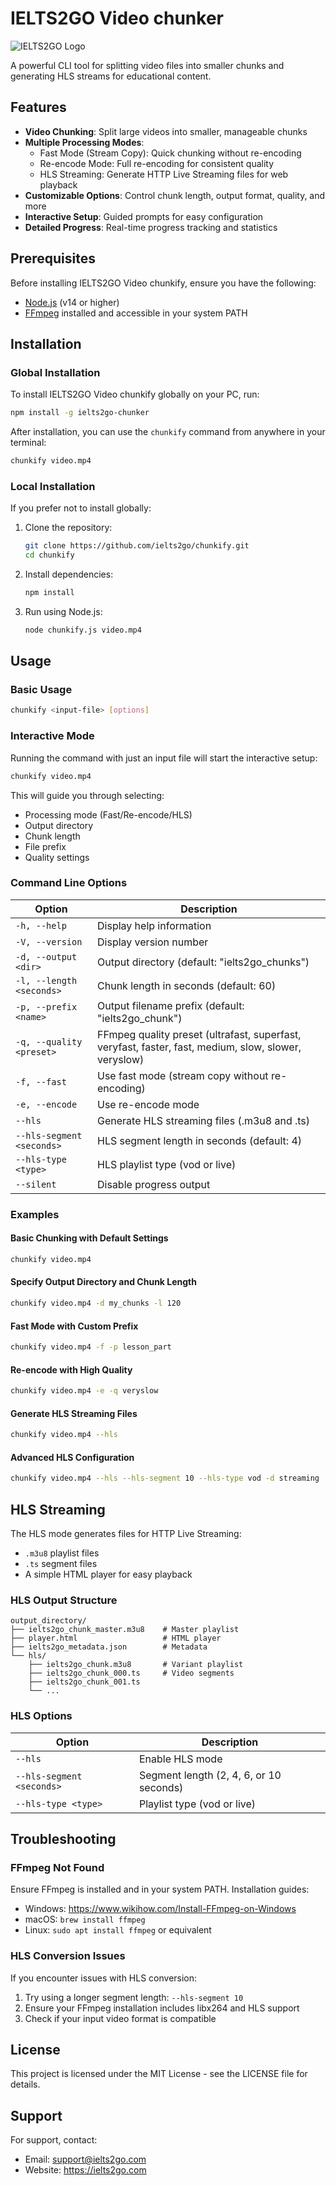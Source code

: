 # IELTS2GO Video chunker

![IELTS2GO Logo](https://ielts2go.com/assets/images/logo.png)

A powerful CLI tool for splitting video files into smaller chunks and generating HLS streams for educational content.

## Features

- **Video Chunking**: Split large videos into smaller, manageable chunks
- **Multiple Processing Modes**:
  - Fast Mode (Stream Copy): Quick chunking without re-encoding
  - Re-encode Mode: Full re-encoding for consistent quality
  - HLS Streaming: Generate HTTP Live Streaming files for web playback
- **Customizable Options**: Control chunk length, output format, quality, and more
- **Interactive Setup**: Guided prompts for easy configuration
- **Detailed Progress**: Real-time progress tracking and statistics

## Prerequisites

Before installing IELTS2GO Video chunkify, ensure you have the following:

- [Node.js](https://nodejs.org/) (v14 or higher)
- [FFmpeg](https://ffmpeg.org/download.html) installed and accessible in your system PATH

## Installation

### Global Installation

To install IELTS2GO Video chunkify globally on your PC, run:

```bash
npm install -g ielts2go-chunker
```

After installation, you can use the `chunkify` command from anywhere in your terminal:

```bash
chunkify video.mp4
```

### Local Installation

If you prefer not to install globally:

1. Clone the repository:
   ```bash
   git clone https://github.com/ielts2go/chunkify.git
   cd chunkify
   ```

2. Install dependencies:
   ```bash
   npm install
   ```

3. Run using Node.js:
   ```bash
   node chunkify.js video.mp4
   ```

## Usage

### Basic Usage

```bash
chunkify <input-file> [options]
```

### Interactive Mode

Running the command with just an input file will start the interactive setup:

```bash
chunkify video.mp4
```

This will guide you through selecting:
- Processing mode (Fast/Re-encode/HLS)
- Output directory
- Chunk length
- File prefix
- Quality settings

### Command Line Options

| Option | Description |
|--------|-------------|
| `-h, --help` | Display help information |
| `-V, --version` | Display version number |
| `-d, --output <dir>` | Output directory (default: "ielts2go_chunks") |
| `-l, --length <seconds>` | Chunk length in seconds (default: 60) |
| `-p, --prefix <name>` | Output filename prefix (default: "ielts2go_chunk") |
| `-q, --quality <preset>` | FFmpeg quality preset (ultrafast, superfast, veryfast, faster, fast, medium, slow, slower, veryslow) |
| `-f, --fast` | Use fast mode (stream copy without re-encoding) |
| `-e, --encode` | Use re-encode mode |
| `--hls` | Generate HLS streaming files (.m3u8 and .ts) |
| `--hls-segment <seconds>` | HLS segment length in seconds (default: 4) |
| `--hls-type <type>` | HLS playlist type (vod or live) |
| `--silent` | Disable progress output |

### Examples

#### Basic Chunking with Default Settings
```bash
chunkify video.mp4
```

#### Specify Output Directory and Chunk Length
```bash
chunkify video.mp4 -d my_chunks -l 120
```

#### Fast Mode with Custom Prefix
```bash
chunkify video.mp4 -f -p lesson_part
```

#### Re-encode with High Quality
```bash
chunkify video.mp4 -e -q veryslow
```

#### Generate HLS Streaming Files
```bash
chunkify video.mp4 --hls
```

#### Advanced HLS Configuration
```bash
chunkify video.mp4 --hls --hls-segment 10 --hls-type vod -d streaming
```

## HLS Streaming

The HLS mode generates files for HTTP Live Streaming:

- `.m3u8` playlist files
- `.ts` segment files
- A simple HTML player for easy playback

### HLS Output Structure

```
output_directory/
├── ielts2go_chunk_master.m3u8    # Master playlist
├── player.html                   # HTML player
├── ielts2go_metadata.json        # Metadata
└── hls/
    ├── ielts2go_chunk.m3u8       # Variant playlist
    ├── ielts2go_chunk_000.ts     # Video segments
    ├── ielts2go_chunk_001.ts
    └── ...
```

### HLS Options

| Option | Description |
|--------|-------------|
| `--hls` | Enable HLS mode |
| `--hls-segment <seconds>` | Segment length (2, 4, 6, or 10 seconds) |
| `--hls-type <type>` | Playlist type (vod or live) |

## Troubleshooting

### FFmpeg Not Found
Ensure FFmpeg is installed and in your system PATH. Installation guides:
- Windows: https://www.wikihow.com/Install-FFmpeg-on-Windows
- macOS: `brew install ffmpeg`
- Linux: `sudo apt install ffmpeg` or equivalent

### HLS Conversion Issues
If you encounter issues with HLS conversion:
1. Try using a longer segment length: `--hls-segment 10`
2. Ensure your FFmpeg installation includes libx264 and HLS support
3. Check if your input video format is compatible

## License

This project is licensed under the MIT License - see the LICENSE file for details.

## Support

For support, contact:
- Email: support@ielts2go.com
- Website: https://ielts2go.com

